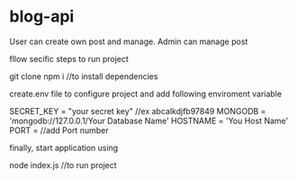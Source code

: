 # blog-api
User can create own post and manage. Admin can manage post

fllow secific steps to run project

git clone  <cloneurl>
npm i //to install dependencies

create.env file to configure project and add following enviroment variable

SECRET_KEY = "your secret key" //ex abcalkdjfb97849
MONGODB = 'mongodb://127.0.0.1/Your Database Name'
HOSTNAME = 'You Host Name'
PORT =  //add Port number

finally, start application using

node index.js //to run project
